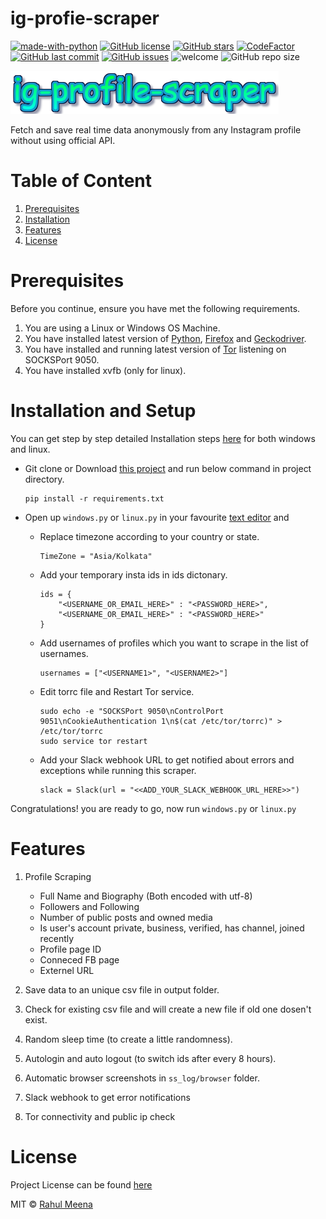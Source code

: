 # ig-profie-scraper
[![made-with-python](https://img.shields.io/badge/Made%20With-Python-blue)](https://www.python.org/)
[![GitHub license](https://img.shields.io/github/license/404notfound-3/ig-profile-scraper)](#License)
[![GitHub stars](https://img.shields.io/github/stars/404notfound-3/ig-profile-scraper)](https://github.com/404notfound-3/ig-profile-scraper/stargazers)
[![CodeFactor](https://www.codefactor.io/repository/github/404notfound-3/ig-profile-scraper/badge/master)](https://www.codefactor.io/repository/github/404notfound-3/ig-profile-scraper/overview/master)
[![GitHub last commit](https://img.shields.io/github/last-commit/404notfound-3/ig-profile-scraper)](https://github.com/404notfound-3/ig-profile-scraper/commits/master)
[![GitHub issues](https://img.shields.io/github/issues/404notfound-3/ig-profile-scraper)](https://github.com/404notfound-3/ig-profile-scraper/issues)
![welcome](https://img.shields.io/badge/PRs-welcome-brightgreen.svg?style=flat)
![GitHub repo size](https://img.shields.io/github/repo-size/404notfound-3/ig-profile-scraper)

![ig-profile-scraper](readme_media/logo.png)

Fetch and save real time data anonymously from any Instagram profile without using official API.

# Table of Content

1. [Prerequisites](#Prerequisites)
2. [Installation](#Installation-and-Setup)
3. [Features](#Features)
4. [License](#License)

# Prerequisites

Before you continue, ensure you have met the following requirements.

1. You are using a Linux or Windows OS Machine.
2. You have installed latest version of [Python](https://www.python.org/), [Firefox](https://www.mozilla.org/en-US/firefox/) and [Geckodriver](https://github.com/mozilla/geckodriver/releases).
3. You have installed and running latest version of [Tor](https://torprojest.org) listening on SOCKSPort 9050.
4. You have installed xvfb (only for linux).

# Installation and Setup
You can get step by step detailed Installation steps [here](readme_media/INSTALLATION.md) for both windows and linux.

* Git clone or Download [this project](https://github.com/404notfound-3/ig-profile-scraper) and run below command in project directory.
    ```
    pip install -r requirements.txt
    ```

* Open up `windows.py` or `linux.py` in your favourite [text editor](https://github.com/404notfound-3/rpad) and
    * Replace timezone according to your country or state.
        ```
        TimeZone = "Asia/Kolkata"
        ```
    * Add your temporary insta ids in ids dictonary.
        ```
        ids = {
            "<USERNAME_OR_EMAIL_HERE>" : "<PASSWORD_HERE>",
            "<USERNAME_OR_EMAIL_HERE>" : "<PASSWORD_HERE>"
        }
        ```
    * Add usernames of profiles which you want to scrape in the list of usernames.
        ```
        usernames = ["<USERNAME1>", "<USERNAME2>"]
        ```

    * Edit torrc file and Restart Tor service.
        ```
        sudo echo -e "SOCKSPort 9050\nControlPort 9051\nCookieAuthentication 1\n$(cat /etc/tor/torrc)" > /etc/tor/torrc
        sudo service tor restart
        ```

    * Add your Slack webhook URL to get notified about errors and exceptions while running this scraper.
        ```
        slack = Slack(url = "<<ADD_YOUR_SLACK_WEBHOOK_URL_HERE>>")
        ```


Congratulations! you are ready to go, now run `windows.py` or `linux.py`

# Features
1. Profile Scraping
    * Full Name and Biography (Both encoded with utf-8)
    * Followers and Following
    * Number of public posts and owned media
    * Is user's account private, business, verified, has channel, joined recently
    * Profile page ID
    * Conneced FB page
    * Externel URL

2. Save data to an unique csv file in output folder.
3. Check for existing csv file and will create a new file if old one dosen't exist.
4. Random sleep time (to create a little randomness).
5. Autologin and auto logout (to switch ids after every 8 hours).
6. Automatic browser screenshots in `ss_log/browser` folder.
7. Slack webhook to get error notifications
8. Tor connectivity and public ip check

# License
Project License can be found [here](https://github.com/404notfound-3/ig-profile-scraper/blob/master/LICENSE)

MIT © [Rahul Meena](https://facebook.com/404notfound.3)